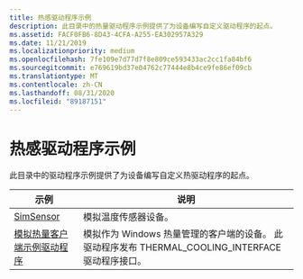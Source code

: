 ```yaml
---
title: 热感驱动程序示例
description: 此目录中的热量驱动程序示例提供了为设备编写自定义驱动程序的起点。
ms.assetid: FACF0FB6-8D43-4CFA-A255-EA302957A329
ms.date: 11/21/2019
ms.localizationpriority: medium
ms.openlocfilehash: 7fe109e7d77d7f8e809ce593433ac2cc1fa84bf6
ms.sourcegitcommit: e769619bd37e04762c77444e8b4ce9fe86ef09cb
ms.translationtype: MT
ms.contentlocale: zh-CN
ms.lasthandoff: 08/31/2020
ms.locfileid: "89187151"
---
```

# <a name="thermal-driver-samples"></a>热感驱动程序示例

此目录中的驱动程序示例提供了为设备编写自定义热驱动程序的起点。

| 示例 | 说明 |
| --- | --- |
| [SimSensor](/samples/microsoft/windows-driver-samples/simsensor---simulated-temperature-sensor-sample-driver) | 模拟温度传感器设备。 |
| [模拟热量客户端示例驱动程序 ](/samples/microsoft/windows-driver-samples/simthermalclient---simulated-thermal-client-sample-driver) | 模拟作为 Windows 热量管理的客户端的设备。 此驱动程序发布 THERMAL_COOLING_INTERFACE 驱动程序接口。 |